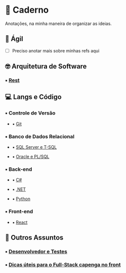 # :notebook: Caderno

Anotações, na minha maneira de organizar as ideias.

## :athletic_shoe: Ágil

  - [ ] Preciso anotar mais sobre minhas refs aqui

## :nerd_face: Arquitetura de Software

### :black_small_square: [Rest](conceitos/arquitetura-software/rest/)

## :computer: Langs e Código

### :black_small_square: Controle de Versão

  * :black_small_square: [Git](git/)

### :black_small_square: Banco de Dados Relacional

  * :black_small_square: [SQL Server e T-SQL](sqlserver/)

  * :black_small_square: [Oracle e PL/SQL](plsql/)

### :black_small_square: Back-end

  * :black_small_square: [C#](csharp/)

  * :black_small_square: [.NET](dotnet/)

  * :black_small_square: [Python](python/)

### :black_small_square: Front-end

  * :black_small_square: [React](react/)

## :thinking: Outros Assuntos

### :black_small_square: [Desenvolvedor e Testes](conceitos/desenvolvedor-teste/)

### :black_small_square: [Dicas úteis para o Full-Stack capenga no front](uteis/front-end/)

